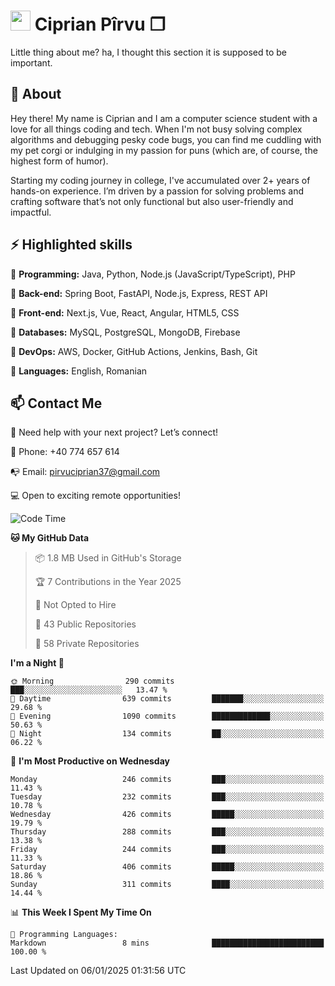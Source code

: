# <img height="32px" src="https://user-images.githubusercontent.com/74038190/216122041-518ac897-8d92-4c6b-9b3f-ca01dcaf38ee.png"> Ciprian Pîrvu ❐ </h1>

Little thing about me? ha, I thought this section it is supposed to be important.

## 🧐 About

Hey there! My name is Ciprian and I am a computer science student with a love for all things coding and tech. When I'm not busy solving complex algorithms and debugging pesky code bugs, you can find me cuddling with my pet corgi or indulging in my passion for puns (which are, of course, the highest form of humor).

Starting my coding journey in college, I've accumulated over 2+ years of hands-on experience. I’m driven by a passion for solving problems and crafting software that’s not only functional but also user-friendly and impactful.


## ⚡ Highlighted skills

🎯 **Programming:** Java, Python, Node.js (JavaScript/TypeScript), PHP

🎯 **Back-end:** Spring Boot, FastAPI, Node.js, Express, REST API

🎯 **Front-end:** Next.js, Vue, React, Angular, HTML5, CSS

🎯 **Databases:** MySQL, PostgreSQL, MongoDB, Firebase

🎯 **DevOps:** AWS, Docker, GitHub Actions, Jenkins, Bash, Git

🎯 **Languages:** English, Romanian



## 📫 Contact Me

🤝 Need help with your next project? Let’s connect!

📱 Phone: +40 774 657 614

📭 Email: pirvuciprian37@gmail.com


💻 Open to exciting remote opportunities!

<!--START_SECTION:waka-->
![Code Time](http://img.shields.io/badge/Code%20Time-2%2C252%20hrs%2046%20mins-blue)

**🐱 My GitHub Data** 

> 📦 1.8 MB Used in GitHub's Storage 
 > 
> 🏆 7 Contributions in the Year 2025
 > 
> 🚫 Not Opted to Hire
 > 
> 📜 43 Public Repositories 
 > 
> 🔑 58 Private Repositories 
 > 
**I'm a Night 🦉** 

```text
🌞 Morning                290 commits         ███░░░░░░░░░░░░░░░░░░░░░░   13.47 % 
🌆 Daytime                639 commits         ███████░░░░░░░░░░░░░░░░░░   29.68 % 
🌃 Evening                1090 commits        █████████████░░░░░░░░░░░░   50.63 % 
🌙 Night                  134 commits         ██░░░░░░░░░░░░░░░░░░░░░░░   06.22 % 
```
📅 **I'm Most Productive on Wednesday** 

```text
Monday                   246 commits         ███░░░░░░░░░░░░░░░░░░░░░░   11.43 % 
Tuesday                  232 commits         ███░░░░░░░░░░░░░░░░░░░░░░   10.78 % 
Wednesday                426 commits         █████░░░░░░░░░░░░░░░░░░░░   19.79 % 
Thursday                 288 commits         ███░░░░░░░░░░░░░░░░░░░░░░   13.38 % 
Friday                   244 commits         ███░░░░░░░░░░░░░░░░░░░░░░   11.33 % 
Saturday                 406 commits         █████░░░░░░░░░░░░░░░░░░░░   18.86 % 
Sunday                   311 commits         ████░░░░░░░░░░░░░░░░░░░░░   14.44 % 
```


📊 **This Week I Spent My Time On** 

```text
💬 Programming Languages: 
Markdown                 8 mins              █████████████████████████   100.00 % 
```


 Last Updated on 06/01/2025 01:31:56 UTC
<!--END_SECTION:waka-->
